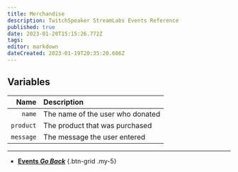 ```yaml
---
title: Merchandise
description: TwitchSpeaker StreamLabs Events Reference
published: true
date: 2023-01-20T15:15:26.772Z
tags: 
editor: markdown
dateCreated: 2023-01-19T20:35:20.686Z
---
```


## Variables
Name | Description
----:|:------------
`name` | The name of the user who donated
`product` | The product that was purchased
`message` | The message the user entered

---

- [<i class="mdi mdi-chevron-left"></i>**Events *Go Back***](/TwitchSpeaker/Events)
{.btn-grid .my-5}
